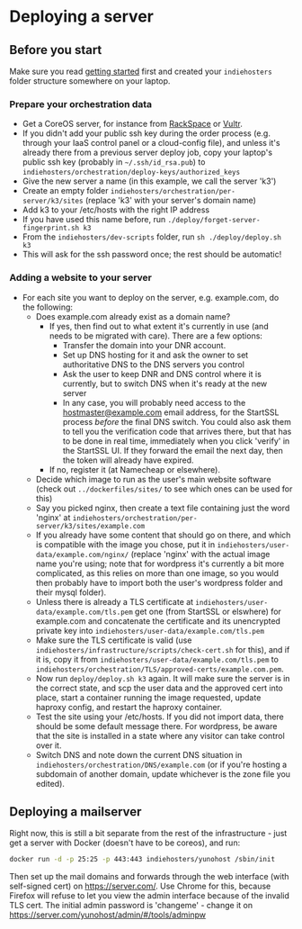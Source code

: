 # Deploying a server

## Before you start
Make sure you read [getting started](getting-started-as-a-hoster.md) first and created your `indiehosters` folder structure somewhere
on your laptop.

### Prepare your orchestration data
* Get a CoreOS server, for instance from [RackSpace](rackspace.com) or [Vultr](vultr.com).
* If you didn't add your public ssh key during the order process (e.g. through your IaaS control panel or a cloud-config file), and unless it's already there from a previous server deploy job, copy your laptop's public ssh key (probably in `~/.ssh/id_rsa.pub`) to `indiehosters/orchestration/deploy-keys/authorized_keys`
* Give the new server a name (in this example, we call the server 'k3')
* Create an empty folder `indiehosters/orchestration/per-server/k3/sites` (replace 'k3' with your server's domain name)
* Add k3 to your /etc/hosts with the right IP address
* If you have used this name before, run `./deploy/forget-server-fingerprint.sh k3`
* From the `indiehosters/dev-scripts` folder, run `sh ./deploy/deploy.sh k3`
* This will ask for the ssh password once; the rest should be automatic!

### Adding a website to your server
* For each site you want to deploy on the server, e.g. example.com, do the following:
  * Does example.com already exist as a domain name?
    * If yes, then find out to what extent it's currently in use (and needs to be migrated with care). There are a few options:
      * Transfer the domain into your DNR account.
      * Set up DNS hosting for it and ask the owner to set authoritative DNS to the DNS servers you control
      * Ask the user to keep DNR and DNS control where it is currently, but to switch DNS when it's ready at the new server
      * In any case, you will probably need access to the hostmaster@example.com email address, for the StartSSL process *before*
        the final DNS switch. You could also ask them to tell you the verification code that arrives there, but that has to be done
        in real time, immediately when you click 'verify' in the StartSSL UI. If they forward the email the next day, then the token
        will already have expired.
    * If no, register it (at Namecheap or elsewhere).
  * Decide which image to run as the user's main website software (check out `../dockerfiles/sites/` to see which ones can be used for this)
  * Say you picked nginx, then create a text file containing just the word 'nginx' at
    `indiehosters/orchestration/per-server/k3/sites/example.com`
  * If you already have some content that should go on there, and which is compatible with the image you chose,
    put it in `indiehosters/user-data/example.com/nginx/` (replace 'nginx' with the actual image name you're using;
    note that for wordpress it's currently a bit more complicated, as this relies on more than one image, so you
    would then probably have to import both the user's wordpress folder and their mysql folder).
  * Unless there is already a TLS certificate at `indiehosters/user-data/example.com/tls.pem` get one
    (from StartSSL or elswhere) for example.com and concatenate the certificate
    and its unencrypted private key into `indiehosters/user-data/example.com/tls.pem`
  * Make sure the TLS certificate is valid (use `indiehosters/infrastructure/scripts/check-cert.sh` for this), and if it is,
    copy it from
    `indiehosters/user-data/example.com/tls.pem` 
    to `indiehosters/orchestration/TLS/approved-certs/example.com.pem`.
  * Now run `deploy/deploy.sh k3` again. It will make sure the server is in the correct state, and scp the user data and the
    approved cert into place, start a container running the image requested, update haproxy config, and restart the haproxy container.
  * Test the site using your /etc/hosts. If you did not import data, there should be some default message there. For wordpress, be aware
    that the site is installed in a state where any visitor can take control over it.
  * Switch DNS and note down the current DNS situation in `indiehosters/orchestration/DNS/example.com` (or if you're hosting
    a subdomain of another domain, update whichever is the zone file you edited).

## Deploying a mailserver

Right now, this is still a bit separate from the rest of the infrastructure - just get a server with Docker (doesn't have to be coreos), and run:

```bash
docker run -d -p 25:25 -p 443:443 indiehosters/yunohost /sbin/init
```

Then set up the mail domains and forwards through the web interface (with self-signed cert) on https://server.com/.
Use Chrome for this, because Firefox will refuse to let you view the admin interface because of the invalid TLS cert.
The initial admin password is 'changeme' - change it on https://server.com/yunohost/admin/#/tools/adminpw
